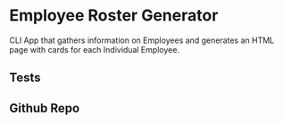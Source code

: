 # Employee Roster Generator

CLI App that gathers information on Employees and generates an HTML page with cards for each Individual Employee.

## Tests

## Github Repo